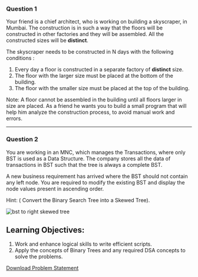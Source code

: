### Question 1

Your friend is a chief architect, who is working on building a skyscraper, in Mumbai. The construction is in such a way that the floors will be constructed in other factories and they will be assembled. All the constructed sizes will be **distinct**.

The skyscraper needs to be constructed in N days with the following conditions :

1. Every day a floor is constructed in a separate factory of **distinct** size.
1. The floor with the larger size must be placed at the bottom of the building.
1. The floor with the smaller size must be placed at the top of the building.

Note: A floor cannot be assembled in the building until all floors larger in size are placed. As a friend he wants you to build a small program that will help him analyze the construction process, to avoid manual work and errors.

---

### Question 2

You are working in an MNC, which manages the Transactions, where only BST is used as a Data Structure. The company stores all the data of transactions in BST such that the tree is always a complete BST.

A new business requirement has arrived where the BST should not contain any left node. You are required to modify the existing BST and display the node values present in ascending order.

Hint: ( Convert the Binary Search Tree into a Skewed Tree).

![bst to right skewed tree](https://i.imgur.com/R8YFIiG.png)

## Learning Objectives:

1. Work and enhance logical skills to write efficient scripts.
1. Apply the concepts of Binary Trees and any required DSA concepts to solve the problems.

[Download Problem Statement](https://olympus.mygreatlearning.com/courses/99686/files/9932218/download?verifier=dJFQcvWcLhrxb75cixqa2IWmJ4glOZRbSsr2zw9J&wrap=1)

